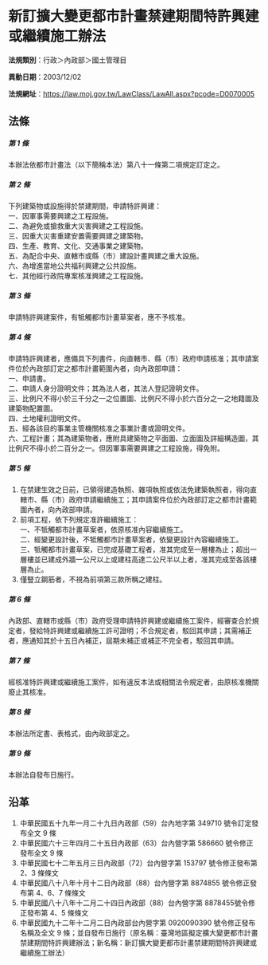 # 新訂擴大變更都市計畫禁建期間特許興建或繼續施工辦法

**法規類別**：行政＞內政部＞國土管理目

**異動日期**：2003/12/02  

**法規網址**：https://law.moj.gov.tw/LawClass/LawAll.aspx?pcode=D0070005





## 法條
##### 第 1 條
本辦法依都市計畫法（以下簡稱本法）第八十一條第二項規定訂定之。

##### 第 2 條
下列建築物或設施得於禁建期間，申請特許興建：  
一、因軍事需要興建之工程設施。  
二、為避免或搶救重大災害興建之工程設施。  
三、因重大災害重建安置需要興建之建築物。  
四、生產、教育、文化、交通事業之建築物。  
五、為配合中央、直轄市或縣（市）建設計畫興建之重大設施。  
六、為增進當地公共福利興建之公共設施。  
七、其他經行政院專案核准興建之工程設施。

##### 第 3 條
申請特許興建案件，有牴觸都市計畫草案者，應不予核准。

##### 第 4 條
申請特許興建者，應備具下列書件，向直轄市、縣（市）政府申請核准；其申請案件位於內政部訂定之都市計畫範圍內者，向內政部申請：  
一、申請書。  
二、申請人身分證明文件；其為法人者，其法人登記證明文件。  
三、比例尺不得小於三千分之一之位置圖、比例尺不得小於六百分之一之地籍圖及建築物配置圖。  
四、土地權利證明文件。  
五、經各該目的事業主管機關核准之事業計畫或證明文件。  
六、工程計畫；其為建築物者，應附具建築物之平面圖、立面圖及詳細構造圖，其比例尺不得小於二百分之一。但因軍事需要興建之工程設施，得免附。

##### 第 5 條
1. 在禁建生效之日前，已領得建造執照、雜項執照或依法免建築執照者，得向直轄市、縣（市）政府申請繼續施工；其申請案件位於內政部訂定之都市計畫範圍內者，向內政部申請。
1. 前項工程，依下列規定准許繼續施工：  
一、不牴觸都市計畫草案者，依原核准內容繼續施工。  
二、經變更設計後，不牴觸都市計畫草案者，依變更設計內容繼續施工。  
三、牴觸都市計畫草案，已完成基礎工程者，准其完成至一層樓為止；超出一層樓並已建成外牆一公尺以上或建柱高達二公尺半以上者，准其完成至各該樓層為止。
1. 僅豎立鋼筋者，不視為前項第三款所稱之建柱。

##### 第 6 條
內政部、直轄市或縣（市）政府受理申請特許興建或繼續施工案件，經審查合於規定者，發給特許興建或繼續施工許可證明；不合規定者，駁回其申請；其需補正者，應通知其於十五日內補正，屆期未補正或補正不完全者，駁回其申請。

##### 第 7 條
經核准特許興建或繼續施工案件，如有違反本法或相關法令規定者，由原核准機關廢止其核准。

##### 第 8 條
本辦法所定書、表格式，由內政部定之。

##### 第 9 條
本辦法自發布日施行。

## 沿革
1. 中華民國五十九年一月二十九日內政部（59）台內地字第 349710 號令訂定發布全文 9  條
1. 中華民國六十三年四月二十五日內政部（63）台內營字第 586660 號令修正發布全文 9  條
1. 中華民國七十二年五月三日內政部（72）台內營字第 153797 號令修正發布第 2、3 條條文
1. 中華民國八十八年十月十二日內政部（88）台內營字第 8874855  號令修正發布第 4、6、7  條條文
1. 中華民國八十八年十二月二十四日內政部（88）台內營字第 8878455號令修正發布第 4、5 條條文
1. 中華民國九十二年十二月二日內政部台內營字第 0920090390 號令修正發布名稱及全文 9  條；並自發布日施行（原名稱：臺灣地區擬定擴大變更都市計畫禁建期間特許興建辦法；新名稱：新訂擴大變更都市計畫禁建期間特許興建或繼續施工辦法）
